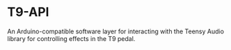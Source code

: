 # T9-API
An Arduino-compatible software layer for interacting with the Teensy Audio library for controlling effects in the T9 pedal.
